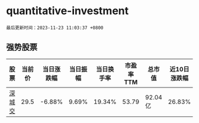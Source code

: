 # quantitative-investment

`最后更新时间：2023-11-23 11:03:37 +0800`

## 强势股票

|股票|当前价|当日涨跌幅|当日振幅|当日换手率|市盈率TTM|总市值|近10日涨跌幅|
|----|----|----|----|----|----|----|----|
|[深城交](https://xueqiu.com/S/SZ301091)|29.5|-6.88%|9.69%|19.34%|53.79|92.04亿|26.83%|
